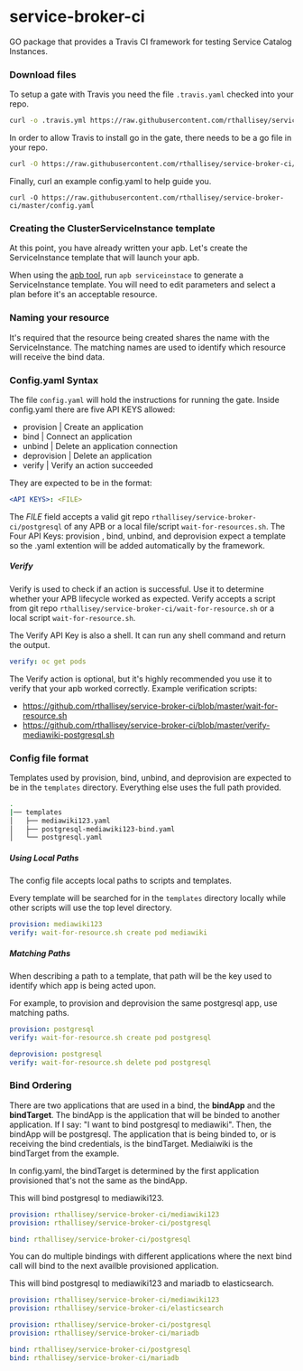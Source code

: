 # service-broker-ci
GO package that provides a Travis CI framework for testing Service Catalog
Instances.


### Download files
To setup a gate with Travis you need the file ```.travis.yaml``` checked into
your repo.
```bash
curl -o .travis.yml https://raw.githubusercontent.com/rthallisey/service-broker-ci/master/travis.yml
```

In order to allow Travis to install go in the gate, there needs to be a go file
in your repo.
```bash
curl -O https://raw.githubusercontent.com/rthallisey/service-broker-ci/master/travis.go
```

Finally, curl an example config.yaml to help guide you.
```
curl -O https://raw.githubusercontent.com/rthallisey/service-broker-ci/master/config.yaml
```


### Creating the ClusterServiceInstance template
At this point, you have already written your apb. Let's create the
ServiceInstance template that will launch your apb.

When using the [apb tool](https://github.com/ansibleplaybookbundle/ansible-playbook-bundle), run
```apb serviceinstace``` to generate a ServiceInstance template. You will need
to edit parameters and select a plan before it's an acceptable resource.


### Naming your resource
It's required that the resource being created shares the name with the
ServiceInstance.  The matching names are used to identify which resource
will receive the bind data.


### Config.yaml Syntax
The file ```config.yaml``` will hold the instructions for running the gate.
Inside config.yaml there are five API KEYS allowed:
- provision     |  Create an application
- bind          |  Connect an application
- unbind        |  Delete an application connection
- deprovision   |  Delete an application
- verify        |  Verify an action succeeded

They are expected to be in the format:
```yaml
<API KEYS>: <FILE>
```

The _FILE_ field accepts a valid git repo ```rthallisey/service-broker-ci/postgresql```
of any APB or a local file/script ```wait-for-resources.sh```. The Four API
Keys: provision , bind, unbind, and deprovision expect a template so the .yaml
extention will be added automatically by the framework.


##### Verify
Verify is used to check if an action is successful.  Use it to determine whether
your APB lifecycle worked as expected.  Verify accepts a script from git repo
```rthallisey/service-broker-ci/wait-for-resource.sh``` or a local script
```wait-for-resource.sh```.

The Verify API Key is also a shell. It can run any shell command and return the
output.
```yaml
verify: oc get pods
```

The Verify action is optional, but it's highly recommended you use it to verify
that your apb worked correctly.
Example verification scripts:
 - https://github.com/rthallisey/service-broker-ci/blob/master/wait-for-resource.sh
 - https://github.com/rthallisey/service-broker-ci/blob/master/verify-mediawiki-postgresql.sh


### Config file format
Templates used by provision, bind, unbind, and deprovision are expected to be in
the ```templates``` directory. Everything else uses the full path provided.
```bash
.
|── templates
│   ├── mediawiki123.yaml
│   ├── postgresql-mediawiki123-bind.yaml
│   └── postgresql.yaml
```


##### Using Local Paths
The config file accepts local paths to scripts and templates.

Every template will be searched for in the ```templates``` directory locally
while other scripts will use the top level directory.
```yaml
provision: mediawiki123
verify: wait-for-resource.sh create pod mediawiki
```


##### Matching Paths
When describing a path to a template, that path will be the key used to identify
which app is being acted upon.

For example, to provision and deprovision the same postgresql app, use matching
paths.
```yaml
provision: postgresql
verify: wait-for-resource.sh create pod postgresql

deprovision: postgresql
verify: wait-for-resource.sh delete pod postgresql
```


### Bind Ordering
There are two applications that are used in a bind, the **bindApp** and the
**bindTarget**. The bindApp is the application that will be binded to another
application. If I say: "I want to bind postgresql to mediawiki". Then, the
bindApp will be postgresql. The application that is being binded to, or is
receiving the bind credentials, is the bindTarget. Mediaiwiki is the bindTarget
from the example.

In config.yaml, the bindTarget is determined by the first application
provisioned that's not the same as the bindApp.

This will bind postgresql to mediawiki123.
```yaml
provision: rthallisey/service-broker-ci/mediawiki123
provision: rthallisey/service-broker-ci/postgresql

bind: rthallisey/service-broker-ci/postgresql
```

You can do multiple bindings with different applications where the next bind
call will bind to the next availble provisioned application.

This will bind postgresql to mediawiki123 and mariadb to elasticsearch.
```yaml
provision: rthallisey/service-broker-ci/mediawiki123
provision: rthallisey/service-broker-ci/elasticsearch

provision: rthallisey/service-broker-ci/postgresql
provision: rthallisey/service-broker-ci/mariadb

bind: rthallisey/service-broker-ci/postgresql
bind: rthallisey/service-broker-ci/mariadb
```
